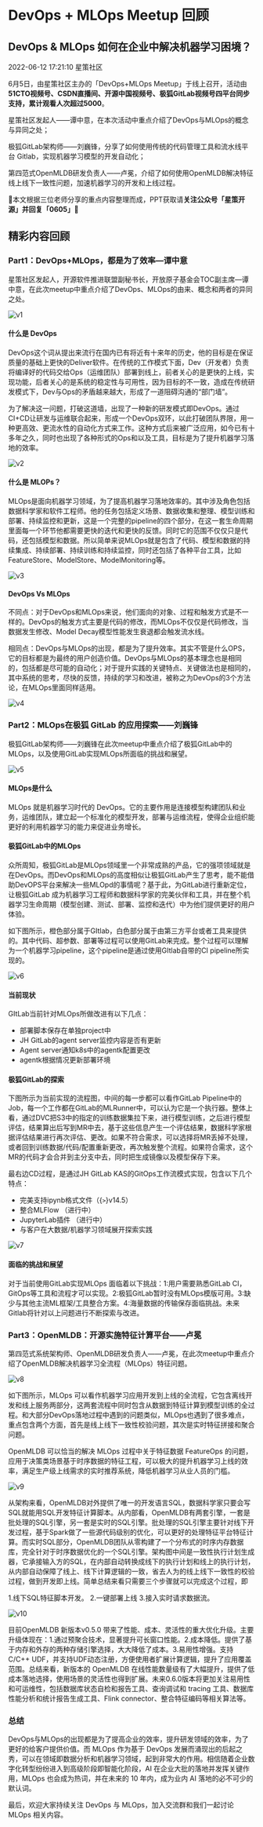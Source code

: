 # DevOps + MLOps Meetup 回顾

## DevOps & MLOps 如何在企业中解决机器学习困境？

2022-06-12 17:21:10 星策社区

6月5日，由星策社区主办的「DevOps+MLOps Meetup」于线上召开，活动由**51CTO视频号、CSDN直播间、开源中国视频号、极狐GitLab视频号四平台同步支持，累计观看人次超过5000**。

星策社区发起人——谭中意，在本次活动中重点介绍了DevOps与MLOps的概念与异同之处；

极狐GitLab架构师——刘巍锋，分享了如何使用传统的代码管理工具和流水线平台 Gitlab，实现机器学习模型的开发自动化；

第四范式OpenMLDB研发负责人——卢冕，介绍了如何使用OpenMLDB解决特征线上线下一致性问题，加速机器学习的开发和上线过程。

🌟本文根据三位老师分享的重点内容整理而成，PPT获取请**关注公众号「星策开源」并回复「0605」**🌟

## 精彩内容回顾

### Part1：DevOps+MLOps，都是为了效率—谭中意

星策社区发起人，开源软件推进联盟副秘书长，开放原子基金会TOC副主席—谭中意，在此次meetup中重点介绍了DevOps、MLOps的由来、概念和两者的异同之处。

![v1](./img/v1.png)

#### 什么是 DevOps

DevOps这个词从提出来流行在国内已有将近有十来年的历史，他的目标是在保证质量的基础上更快的Deliver软件。在传统的工作模式下面，Dev（开发者）负责将编译好的代码交给Ops（运维团队）部署到线上，前者关心的是更快的上线，实现功能，后者关心的是系统的稳定性与可用性，因为目标的不一致，造成在传统研发模式下，Dev与Ops的矛盾越来越大，形成了一道阻碍沟通的“部门墙”。

为了解决这一问题，打破这道墙，出现了一种新的研发模式即DevOps。通过CI+CD让研发与运维联合起来，形成一个DevOps双环，以此打破团队界限，用一种更高效、更流水性的自动化方式来工作。这种方式后来被广泛应用，如今已有十多年之久，同时也出现了各种形式的Ops和以及工具，目标是为了提升机器学习落地的效率。

![v2](./img/v2.png)

#### 什么是 MLOPs？

MLOps是面向机器学习领域，为了提高机器学习落地效率的。其中涉及角色包括数据科学家和软件工程师。他的任务包括定义场景、数据收集和整理、模型训练和部署、持续监控和更新，这是一个完整的pipeline的四个部分，在这一套生命周期里面每一个环节他都需要更快的迭代和更快的反馈。同时它的范围不仅仅只是代码，还包括模型和数据。所以简单来说MLOps就是包含了代码、模型和数据的持续集成、持续部署、持续训练和持续监控，同时还包括了各种平台工具，比如FeatureStore、ModelStore、ModelMonitoring等。

![v3](./img/v3.png)

#### DevOps Vs MLOps

不同点：对于DevOps和MLOps来说，他们面向的对象、过程和触发方式是不一样的。DevOps的触发方式主要是代码的修改，而MLOps不仅仅是代码修改，当数据发生修改、Model Decay模型性能发生衰退都会触发流水线。

相同点：DevOps与MLOps的出现，都是为了提升效率。其实不管是什么OPS，它的目标都是为最终的用户创造价值。DevOps与MLOps的基本理念也是相同的，包括都是尽可能的自动化；对于提升实践的关键特点、关键做法也是相同的，其中系统的思考，尽快的反馈，持续的学习和改进，被称之为DevOps的3个方法论，在MLOps里面同样适用。

![v4](./img/v4.png)

### Part2：MLOps在极狐 GitLab 的应用探索——刘巍锋

极狐GitLab架构师——刘巍锋在此次meetup中重点介绍了极狐GitLab中的MLOps，以及使用GitLab实现MLOps所面临的挑战和展望。

![v5](./img/v5.png)

#### MLOps是什么

MLOps 就是机器学习时代的 DevOps。它的主要作用是连接模型构建团队和业务，运维团队，建立起一个标准化的模型开发，部署与运维流程，使得企业组织能更好的利用机器学习的能力来促进业务增长。

#### 极狐GitLab中的MLOps

众所周知，极狐GitLab是MLOps领域里一个非常成熟的产品，它的强项领域就是在DevOps。而DevOps和MLOps的高度相似让极狐GitLab产生了思考，能不能借助DevOPS平台来解决一些MLOpd的事情呢？基于此，为GitLab进行重新定位，让极狐GitLab 成为机器学习工程师和数据科学家的完美伙伴和工具，并在整个机器学习生命周期（模型创建、测试、部署、监控和迭代）中为他们提供更好的用户体验。

如下图所示，橙色部分属于GItlab，白色部分属于由第三方平台或者工具来提供的。其中代码、超参数、部署等过程可以使用GitLab来完成。整个过程可以理解为一个机器学习pipeline，这个pipeline是通过使用GItlab自带的CI pipeline所实现的。

![v6](./img/v6.png)

#### 当前现状

GItLab当前针对MLOps所做改进有以下几点：

- 部署脚本保存在单独project中
- JH GitLab的agent server监控内容是否有更新
- Agent server通知k8s中的agentk配置更改
- agentk根据情况更新部署环境

#### 极狐GitLab的探索

下图所示为当前实现的流程图，中间的每一步都可以看作GitLab Pipeline中的Job，每一个工作都在GitLab的MLRunner中，可以认为它是一个执行器。整体上看，通过DVC把S3中的指定的训练数据集拉下来，进行模型训练，之后进行模型评估，结果算出后写到MR中去，基于这些信息产生一个评估结果，数据科学家根据评估结果进行再次评估、更改。如果不符合需求，可以选择将MR丢掉不处理，或者回到训练数据/代码/配置重新更改，再次触发整个流程。如果符合需求，这个MR的代码才会合并到主分支中去，同时把生成镜像以及模型保存下来。

最右边CD过程，是通过JH GitLab KAS的GitOps工作流模式实现，包含以下几个特点：

- 完美支持ipynb格式文件（{`>`}v14.5）
- 整合MLFlow （进行中）
- JupyterLab插件  （进行中）
- 与客户在大数据/机器学习领域展开探索实践

![v7](./img/v7.png)

#### 面临的挑战和展望

对于当前使用GitLab实现MLOps 面临着以下挑战：1:用户需要熟悉GitLab CI，GitOps等工具和流程才可以实现。2:极狐GitLab暂时没有MLOps模版可用。3:缺少与其他主流ML框架/工具整合方案。4:海量数据的传输保存面临挑战。未来Gitlab将针对以上问题进行不断探索与改进。

### Part3：OpenMLDB：开源实施特征计算平台——卢冕

第四范式系统架构师、OpenMLDB研发负责人——卢冕，在此次meetup中重点介绍了OpenMLDB解决机器学习全流程（MLOps）特征问题。

![v8](./img/v8.png)

如下图所示，MLOps 可以看作机器学习应用开发到上线的全流程，它包含离线开发和线上服务两部分，这两套流程中同时包含从数据到特征计算到模型训练的全过程。和大部分DevOps落地过程中遇到的问题类似，MLOps也遇到了很多难点，重点包含两个方面，首先是线上线下一致性校验问题，其次是实时特征拼接和聚合问题。

OpenMLDB 可以恰当的解决 MLOps 过程中关于特征数据 FeatureOps 的问题，应用于决策类场景基于时序数据的特征工程，可以极大的提升机器学习上线的效率，满足生产级上线需求的实时推荐系统，降低机器学习从业人员的门槛。

![v9](./img/v9.png)

从架构来看，OpenMLDB对外提供了唯一的开发语言SQL，数据科学家只要会写SQL就能用SQL开发特征计算脚本。从内部看，OpenMLDB有两套引擎，一套是批处理的SQL引擎，另一套是实时的SQL引擎。批处理的SQL引擎主要针对线下开发过程，基于Spark做了一些源代码级别的优化，可以更好的处理特征平台特征计算。而实时SQL部分，OpenMLDB团队从零构建了一个分布式的时序内存数据库，完全针对于时序数据优化的一个SQL引擎。架构图中间是一致性执行计划生成器，它承接输入方的SQL，在内部自动转换成线下的执行计划和线上的执行计划，从内部自动保障了线上、线下计算逻辑的一致，省去人为的线上线下一致性的校验过程，做到开发即上线。简单总结来看只需要三个步骤就可以完成这个过程，即

1.线下SQL特征脚本开发。
2.一键部署上线 3.接入实时请求数据流。

![v10](./img/v10.png)

目前OpenMLDB 新版本v0.5.0 带来了性能、成本、灵活性的重大优化升级。主要升级体现在：1.通过预聚合技术，显著提升可长窗口性能。2.成本降低。提供了基于内存和外存的两种存储引擎选择，大大降低了成本。3.易用性增强。支持C/C++ UDF，并支持UDF动态注册，方便使用者扩展计算逻辑，提升了应用覆盖范围。总结来看，新版本的 OpenMLDB 在线性能数量级有了大幅提升，提供了低成本落地选择，使用场景的灵活性也得到扩展。未来0.6.0版本将更加关注易用性和可运维性，包括数据库状态自检和报告工具、查询调试和 tracing 工具、数据库性能分析和统计报告生成工具、Flink connector、整合特征编码等相关算法等。

### 总结

DevOps与MLOps的出现都是为了提高企业的效率，提升研发领域的效率，为了更好的给客户提供价值。而 MLOps 作为基于 DevOps 发展而涌现出的后起之秀，可以在领域即数据分析和机器学习领域，起到非常大的作用。相信随着企业数字化转型纷纷进入到高级阶段即智能化阶段，AI 在企业大批的落地并发挥关键作用，MLOps 也会成为热词，并在未来的 10 年内，成为业内 AI 落地的必不可少的默认词。

最后，欢迎大家持续关注 DevOps 与 MLOps，加入交流群和我们一起讨论 MLOps 相关内容。
